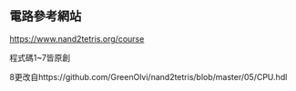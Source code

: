 ## 電路參考網站
https://www.nand2tetris.org/course

程式碼1~7皆原創

8更改自https://github.com/GreenOlvi/nand2tetris/blob/master/05/CPU.hdl